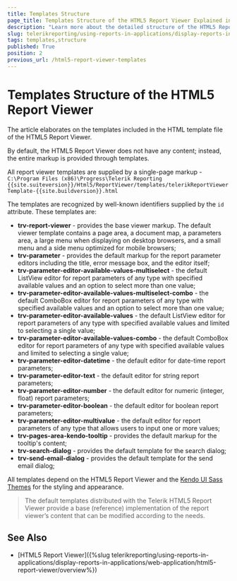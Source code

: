 ```yaml
---
title: Templates Structure
page_title: Templates Structure of the HTML5 Report Viewer Explained in details
description: "Learn more about the detailed structure of the HTML5 Report Viewer Templates in Telerik Reporting which is the basic template file."
slug: telerikreporting/using-reports-in-applications/display-reports-in-applications/web-application/html5-report-viewer/customizing/styling-and-appearance/templates-structure
tags: templates,structure
published: True
position: 2
previous_url: /html5-report-viewer-templates
---
```


# Templates Structure of the HTML5 Report Viewer

The article elaborates on the templates included in the HTML template file of the HTML5 Report Viewer.

By default, the HTML5 Report Viewer does not have any content; instead, the entire markup is provided through templates.

All report viewer templates are supplied by a single-page markup - `C:\Program Files (x86)\Progress\Telerik Reporting {{site.suiteversion}}/Html5/ReportViewer/templates/telerikReportViewerTemplate-{{site.buildversion}}.html`

The templates are recognized by well-known identifiers supplied by the `id` attribute. These templates are:

* __trv-report-viewer__ - provides the base viewer markup. The default viewer template contains a page area, a document map, a parameters area, a large menu when displaying on desktop browsers, and a small menu and a side menu optimized for mobile browsers;
* __trv-parameter__ - provides the default markup for the report parameter editors including the title, error message box, and the editor itself;
* __trv-parameter-editor-available-values-multiselect__ - the default ListView editor for report parameters of any type with specified available values and an option to select more than one value;
* __trv-parameter-editor-available-values-multiselect-combo__ - the default ComboBox editor for report parameters of any type with specified available values and an option to select more than one value;
* __trv-parameter-editor-available-values__ - the default ListView editor for report parameters of any type with specified available values and limited to selecting a single value;
* __trv-parameter-editor-available-values-combo__ - the default ComboBox editor for report parameters of any type with specified available values and limited to selecting a single value;
* __trv-parameter-editor-datetime__ - the default editor for date-time report parameters;
* __trv-parameter-editor-text__ - the default editor for string report parameters;
* __trv-parameter-editor-number__ - the default editor for numeric (integer, float) report parameters;
* __trv-parameter-editor-boolean__ - the default editor for boolean report parameters;
* __trv-parameter-editor-multivalue__ - the default editor for report parameters of any type that allows users to input one or more values;
* __trv-pages-area-kendo-tooltip__ - provides the default markup for the tooltip's content;
* __trv-search-dialog__ - provides the default template for the search dialog;
* __trv-send-email-dialog__ - provides the default template for the send email dialog;

All templates depend on the HTML5 Report Viewer and the [Kendo UI Sass Themes](https://docs.telerik.com/kendo-ui/styles-and-layout/sass-themes/overview) for the styling and appearance.

> The default templates distributed with the Telerik HTML5 Report Viewer provide a base (reference) implementation of the report viewer’s content that can be modified according to the needs.

## See Also

* [HTML5 Report Viewer]({%slug telerikreporting/using-reports-in-applications/display-reports-in-applications/web-application/html5-report-viewer/overview%})
